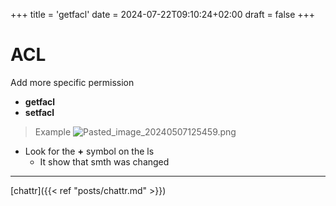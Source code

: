 +++
title = 'getfacl'
date = 2024-07-22T09:10:24+02:00
draft = false
+++

# ACL
 Add more specific permission 
 - **getfacl** 
 - **setfacl**
>Example
>![Pasted_image_20240507125459.png](/Notes/Pasted_image_20240507125459.png)


- Look for the **+** symbol on the ls 
	- It show that smth was changed

--- 
[chattr]({{< ref "posts/chattr.md" >}})
